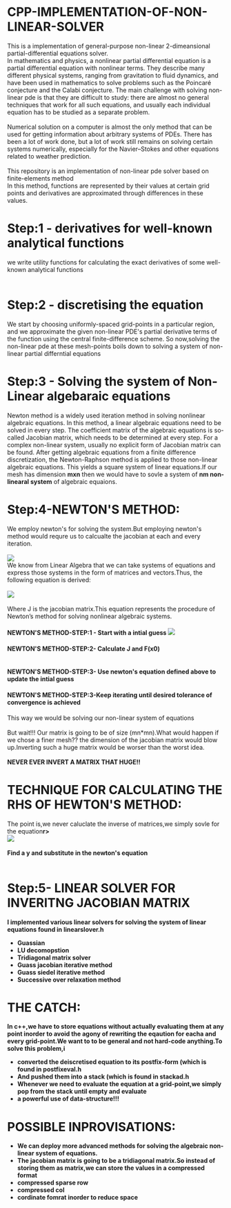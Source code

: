 # CPP-IMPLEMENTATION-OF-NON-LINEAR-SOLVER
This is a implementation of general-purpose non-linear 2-dimeansional partial-differential equations solver.<br>
In mathematics and physics, a nonlinear partial differential equation is a partial differential equation with nonlinear terms. 
They describe many different physical systems, ranging from gravitation to fluid dynamics, and have been used in mathematics to solve problems such as the Poincaré conjecture and the Calabi conjecture. 
The main challenge with solving non-linear pde is that they are difficult to study: there are almost no general techniques that work for all such equations, and usually each individual equation has to be studied as a separate problem.
<br><br>
Numerical solution on a computer is almost the only method that can be used for getting information about arbitrary systems of PDEs. There has been a lot of work done, but a lot of work still remains on solving certain systems numerically, especially for the Navier–Stokes and other equations related to weather prediction.
<br><br>
This repository is an implementation of non-linear pde solver based on finite-elements method<br>
In this method, functions are represented by their values at certain grid points and derivatives are approximated through differences in these values.

# Step:1 - derivatives for well-known analytical functions
we  write utility functions for calculating the exact derivatives of some well-known analytical functions<br><br>

# Step:2 - discretising the equation
We start by choosing uniformly-spaced grid-points in a particular region, and we approximate the given non-linear PDE's partial derivative terms of the function using the
central finite-difference scheme.
So now,solving the non-linear pde at these mesh-points boils down to solving a system of non-linear partial differntial equations<br>

# Step:3 - Solving the system of Non-Linear algebaraic equations
Newton method is a widely used iteration method in solving nonlinear algebraic equations. 
In this method, a linear algebraic equations need to be solved in every step. 
The coefficient matrix of the algebraic equations is so-called Jacobian matrix, which needs to be determined at every step. 
For a complex non-linear system, usually no explicit form of Jacobian matrix can be found.
After getting algebraic equations from a finite difference discretization, the Newton-Raphson method is applied to those non-linear algebraic equations.
This yields a square system of linear equations.If our mesh has dimension **mxn** then we would have to sovle a system of **nm non-linearal system** of algebraic equaions.

# Step:4-NEWTON'S METHOD:
We employ newton's for solving the system.But employing newton's method would requre us to calcualte the jacobian at each and every iteration.<br><br>
<img src="https://render.githubusercontent.com/render/math?math=X_{i+1}= X_i -\frac{f(x_i)}{f'(x_i)}">
<br>We know from Linear Algebra that we can take systems of equations and express those
systems in the form of matrices and vectors.Thus, the
following equation is derived:<br><br>
<img src="https://render.githubusercontent.com/render/math?math=X_{i+1}= X_i -(J(x_{i-1}))^{-1}F(x_i)">
<br><br>Where J is the jacobian matrix.This equation represents the procedure of Newton’s
method for solving nonlinear algebraic systems.
 #### NEWTON'S METHOD-STEP:1 - Start with a intial guess <img src="https://render.githubusercontent.com/render/math?math=X_0">
 #### NEWTON'S METHOD-STEP:2- Calculate J and F(x0) <br><br> 
#### NEWTON'S METHOD-STEP:3- Use newton's equation defined above to update the intial guess
#### NEWTON'S METHOD-STEP:3-Keep iterating until desired tolerance of convergence is achieved

This way we would be solving our non-linear system of equations<br><br>
But wait!!! Our matrix is going to be of size (mn*mn).What would happen if we chose a finer mesh?? the dimension of the jacobian matrix would blow up.Inverting 
such a huge matrix would be worser than the worst idea.<br><br>
**NEVER EVER INVERT A MATRIX THAT HUGE!!**

# TECHNIQUE FOR CALCULATING THE RHS OF HEWTON'S METHOD:
The point is,we never caluclate the inverse of matrices,we simply sovle for the equation<b>r><br>
 <img src="https://render.githubusercontent.com/render/math?math=J(x)y=F(x)"><br><br>
 Find a y and substitute in the newton's equation<br><br>
 
# Step:5- LINEAR SOLVER FOR INVERITNG JACOBIAN MATRIX
I implemented various linear solvers for solving the system of linear equations found in **linearslover.h**<br>
 - Guassian 
 - LU decomopstion
 - Tridiagonal matrix solver
 - Guass jacobian iterative method
 - Guass siedel iterative method
 - Successive over relaxation method
 
# THE CATCH:
In c++,we  have to store equations without actually evaluating them at any point inorder to avoid the agony of rewriting the eqaution for eacha and every grid-point.We want to to be general and not hard-code anything.To solve this problem,i 
- converted the deiscretised equation to its postfix-form (which is found in **postfixeval.h**
- And pushed them into a stack (which is found in **stackad.h**
- Whenever we need to evaluate the equation at  a grid-point,we simply pop from the stack until empty and evaluate
- a powerful use of data-structure!!!

# POSSIBLE INPROVISATIONS:
- We can deploy more advanced methods for solving the algebraic non-linear system of equations.
- The jacobian matrix is going to be a tridiagonal matrix.So instead of storing them as matrix,we can store the values in a compressed format<br>
 - compressed sparse row
 - compressed col
 - cordinate fomrat
 inorder to reduce space 


